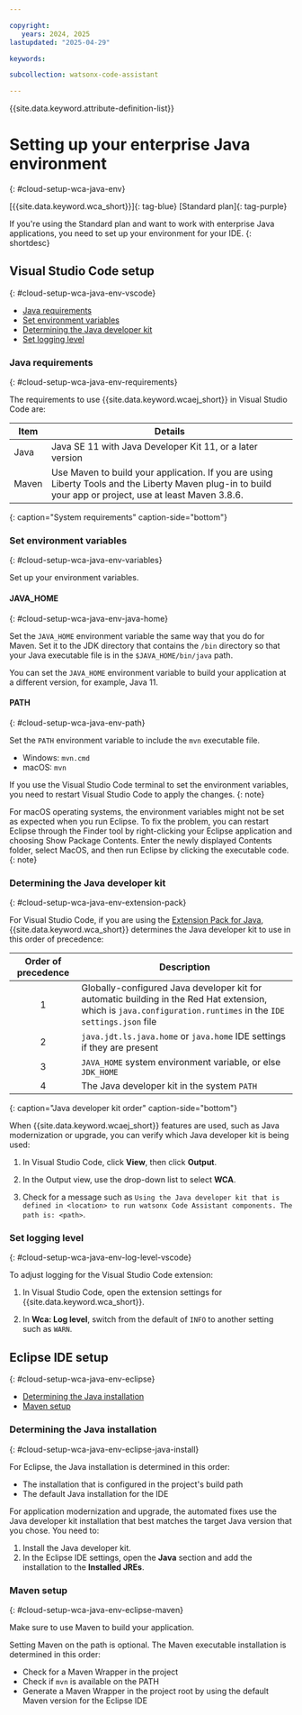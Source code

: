 ```yaml
---

copyright:
   years: 2024, 2025
lastupdated: "2025-04-29"

keywords:

subcollection: watsonx-code-assistant

---
```


{{site.data.keyword.attribute-definition-list}}

# Setting up your enterprise Java environment
{: #cloud-setup-wca-java-env}

[{{site.data.keyword.wca_short}}]{: tag-blue} [Standard plan]{: tag-purple} 

If you're using the Standard plan and want to work with enterprise Java applications, you need to set up your environment for your IDE.
{: shortdesc}

## Visual Studio Code setup
{: #cloud-setup-wca-java-env-vscode}

- [Java requirements](#cloud-setup-wca-java-env-requirements)
- [Set environment variables](#cloud-setup-wca-java-env-variables)
- [Determining the Java developer kit](#cloud-setup-wca-java-env-extension-pack)
- [Set logging level](#cloud-setup-wca-java-env-log-level-vscode)

### Java requirements
{: #cloud-setup-wca-java-env-requirements}

The requirements to use {{site.data.keyword.wcaej_short}} in Visual Studio Code are:

| Item | Details |
| --- | --- |
| Java | Java SE 11 with Java Developer Kit 11, or a later version |
| Maven | Use Maven to build your application. If you are using Liberty Tools and the Liberty Maven plug-in to build your app or project, use at least Maven 3.8.6. |
{: caption="System requirements" caption-side="bottom"}

### Set environment variables
{: #cloud-setup-wca-java-env-variables}

Set up your environment variables.

#### JAVA_HOME
{: #cloud-setup-wca-java-env-java-home}

Set the `JAVA_HOME` environment variable the same way that you do for Maven. Set it to the JDK directory that contains the `/bin` directory so that your Java executable file is in the `$JAVA_HOME/bin/java` path.

You can set the `JAVA_HOME` environment variable to build your application at a different version, for example, Java 11.

#### PATH
{: #cloud-setup-wca-java-env-path}

Set the `PATH` environment variable to include the `mvn` executable file.
- Windows: `mvn.cmd`
- macOS: `mvn`

If you use the Visual Studio Code terminal to set the environment variables, you need to restart Visual Studio Code to apply the changes.
{: note}

For macOS operating systems, the environment variables might not be set as expected when you run Eclipse. To fix the problem, you can restart Eclipse through the Finder tool by right-clicking your Eclipse application and choosing Show Package Contents. Enter the newly displayed Contents folder, select MacOS, and then run Eclipse by clicking the executable code.
{: note}

### Determining the Java developer kit
{: #cloud-setup-wca-java-env-extension-pack}

For Visual Studio Code, if you are using the [Extension Pack for Java](https://marketplace.visualstudio.com/items?itemName=vscjava.vscode-java-pack), {{site.data.keyword.wca_short}} determines the Java developer kit to use in this order of precedence:



| Order of precedence | Description |
| :---: | --- |
| 1 | Globally-configured Java developer kit for automatic building in the Red Hat extension, which is `java.configuration.runtimes` in the `IDE settings.json` file |
| 2 | `java.jdt.ls.java.home` or `java.home` IDE settings if they are present |
| 3 | `JAVA_HOME` system environment variable, or else `JDK_HOME` |
| 4 | The Java developer kit in the system `PATH` |
{: caption="Java developer kit order" caption-side="bottom"}

When {{site.data.keyword.wcaej_short}} features are used, such as Java modernization or upgrade, you can verify which Java developer kit is being used:

1. In Visual Studio Code, click **View**, then click **Output**.

1. In the Output view, use the drop-down list to select **WCA**.

1. Check for a message such as `Using the Java developer kit that is defined in <location> to run watsonx Code Assistant components. The path is: <path>`.



### Set logging level
{: #cloud-setup-wca-java-env-log-level-vscode}

To adjust logging for the Visual Studio Code extension:

1. In Visual Studio Code, open the extension settings for {{site.data.keyword.wca_short}}.

1. In **Wca: Log level**, switch from the default of `INFO` to another setting such as `WARN`.

## Eclipse IDE setup
{: #cloud-setup-wca-java-env-eclipse}

- [Determining the Java installation](#cloud-setup-wca-java-env-eclipse-java-install)
- [Maven setup](#cloud-setup-wca-java-env-eclipse-maven)

### Determining the Java installation
{: #cloud-setup-wca-java-env-eclipse-java-install}

For Eclipse, the Java installation is determined in this order:
- The installation that is configured in the project's build path
- The default Java installation for the IDE

For application modernization and upgrade, the automated fixes use the Java developer kit installation that best matches the target Java version that you chose. You need to:
1. Install the Java developer kit.
1. In the Eclipse IDE settings, open the **Java** section and add the installation to the **Installed JREs**.

### Maven setup
{: #cloud-setup-wca-java-env-eclipse-maven}

Make sure to use Maven to build your application.

Setting Maven on the path is optional. The Maven executable installation is determined in this order:
- Check for a Maven Wrapper in the project
- Check if `mvn` is available on the PATH
- Generate a Maven Wrapper in the project root by using the default Maven version for the Eclipse IDE
